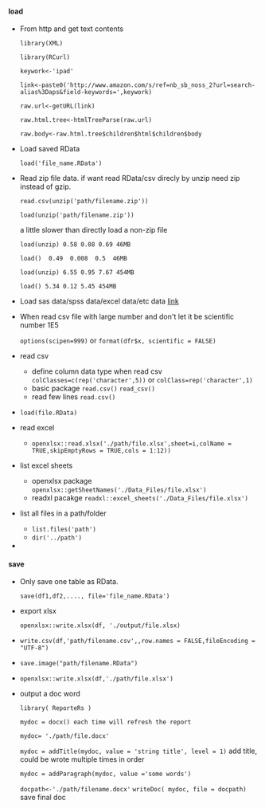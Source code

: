 #### load

* From http and get text contents

  `library(XML)`
	
  `library(RCurl)`
	
  `keywork<-'ipad'`

  `link<-paste0('http://www.amazon.com/s/ref=nb_sb_noss_2?url=search-alias%3Daps&field-keywords=',keywork)`
	
  `raw.url<-getURL(link)`
	
  `raw.html.tree<-htmlTreeParse(raw.url)`
	
  `raw.body<-raw.html.tree$children$html$children$body`

* Load saved RData

  `load('file_name.RData')`

* Read zip file data. if want read RData/csv direcly by unzip need zip instead of gzip.

  `read.csv(unzip('path/filename.zip'))`

  `load(unzip('path/filename.zip'))`
  
  a little slower than directly load a non-zip file

  `load(unzip) 0.58 0.08 0.69 46MB`

  `load()  0.49  0.008  0.5  46MB`

  `load(unzip) 6.55 0.95 7.67 454MB`

  `load() 5.34 0.12 5.45 454MB`
  
* Load sas data/spss data/excel data/etc data [link](https://www.datacamp.com/community/tutorials/importing-data-r-part-two#gs.9cAlaqw)

* When read csv file with large number and don't let it be scientific number 1E5

  `options(scipen=999)` or `format(dfr$x, scientific = FALSE)`

* read csv
  - define column data type when read csv 
  `colClasses=c(rep('character',5))` or `colClass=rep('character',1)`
  - basic package `read.csv()` `read_csv()`
  - read few lines `read.csv()`

* `load(file.RData)`

* read excel 
  - `openxlsx::read.xlsx('./path/file.xlsx',sheet=i,colName = TRUE,skipEmptyRows = TRUE,cols = 1:12))`

* list excel sheets
  - openxlsx package 
  `openxlsx::getSheetNames('./Data_Files/file.xlsx')`
  - readxl pacakge
  `readxl::excel_sheets('./Data_Files/file.xlsx')`

* list all files in a path/folder
  - `list.files('path')`
  - `dir('../path')`

*
  
#### save

* Only save one table as RData. 
  
  `save(df1,df2,...., file='file_name.RData')`

* export xlsx

  `openxlsx::write.xlsx(df, './output/file.xlsx)`
  
* `write.csv(df,'path/filename.csv',,row.names = FALSE,fileEncoding = "UTF-8")`

* `save.image("path/filename.RData")`

* `openxlsx::write.xlsx(df,'./path/file.xlsx')`

* output a doc word

  `library( ReporteRs )`

  `mydoc = docx() each time will refresh the report`

  `mydoc= './path/file.docx'`

  `mydoc = addTitle(mydoc, value = 'string title', level = 1)` add title, could be wrote multiple times in order

  `mydoc = addParagraph(mydoc, value ='some words')`

  `docpath<-'./path/filename.docx'` `writeDoc( mydoc, file = docpath)`  save final doc